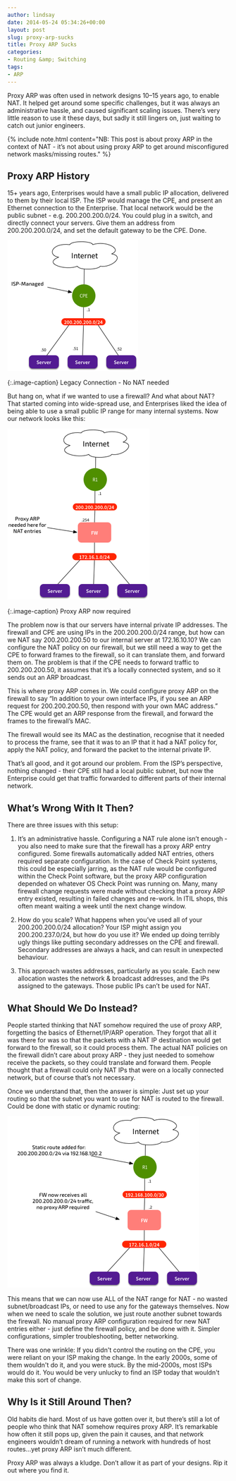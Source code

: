 ```yaml
---
author: lindsay
date: 2014-05-24 05:34:26+00:00
layout: post
slug: proxy-arp-sucks
title: Proxy ARP Sucks
categories:
- Routing &amp; Switching
tags:
- ARP
---
```


Proxy ARP was often used in network designs 10–15 years ago, to enable NAT. It helped get around some specific challenges, but it was always an administrative hassle, and caused significant scaling issues. There’s very little reason to use it these days, but sadly it still lingers on, just waiting to catch out junior engineers.

{% include note.html content="NB: This post is about proxy ARP in the context of NAT - it’s not about using proxy ARP to get around misconfigured network masks/missing routes." %}




## Proxy ARP History



15+ years ago, Enterprises would have a small public IP allocation, delivered to them by their local ISP. The ISP would manage the CPE, and present an Ethernet connection to the Enterprise. That local network would be the public subnet - e.g. 200.200.200.0/24. You could plug in a switch, and directly connect your servers. Give them an address from 200.200.200.0/24, and set the default gateway to be the CPE. Done.

[![Legacy Connection - No NAT needed](/assets/2014/05/Legacy-ISP-Connection.png)](/assets/2014/05/Legacy-ISP-Connection.png)

{:.image-caption}
Legacy Connection - No NAT needed

But hang on, what if we wanted to use a firewall? And what about NAT? That started coming into wide-spread use, and Enterprises liked the idea of being able to use a small public IP range for many internal systems. Now our network looks like this:

[![Proxy ARP now required](/assets/2014/05/Proxy-ARP-Required.png)](/assets/2014/05/Proxy-ARP-Required.png)

{:.image-caption}
Proxy ARP now required

The problem now is that our servers have internal private IP addresses. The firewall and CPE are using IPs in the 200.200.200.0/24 range, but how can we NAT say 200.200.200.50 to our internal server at 172.16.10.10? We can configure the NAT policy on our firewall, but we still need a way to get the CPE to forward frames to the firewall, so it can translate them, and forward them on. The problem is that if the CPE needs to forward traffic to 200.200.200.50, it assumes that it’s a locally connected system, and so it sends out an ARP broadcast.

This is where proxy ARP comes in. We could configure proxy ARP on the firewall to say “In addition to your own interface IPs, if you see an ARP request for 200.200.200.50, then respond with your own MAC address.” The CPE would get an ARP response from the firewall, and forward the frames to the firewall’s MAC.

The firewall would see its MAC as the destination, recognise that it needed to process the frame, see that it was to an IP that it had a NAT policy for, apply the NAT policy, and forward the packet to the internal private IP.

That’s all good, and it got around our problem. From the ISP’s perspective, nothing changed - their CPE still had a local public subnet, but now the Enterprise could get that traffic forwarded to different parts of their internal network.



## What’s Wrong With It Then?



There are three issues with this setup:




    
  1. It’s an administrative hassle. Configuring a NAT rule alone isn’t enough - you also need to make sure that the firewall has a proxy ARP entry configured. Some firewalls automatically added NAT entries, others required separate configuration. In the case of Check Point systems, this could be especially jarring, as the NAT rule would be configured within the Check Point software, but the proxy ARP configuration depended on whatever OS Check Point was running on. Many, many firewall change requests were made without checking that a proxy ARP entry existed, resulting in failed changes and re-work. In ITIL shops, this often meant waiting a week until the next change window.

    
  2. How do you scale? What happens when you’ve used all of your 200.200.200.0/24 allocation? Your ISP might assign you 200.200.237.0/24, but how do you use it? We ended up doing terribly ugly things like putting secondary addresses on the CPE and firewall. Secondary addresses are always a hack, and can result in unexpected behaviour.

    
  3. This approach wastes addresses, particularly as you scale. Each new allocation wastes the network & broadcast addresses, and the IPs assigned to the gateways. Those public IPs can’t be used for NAT.





## What Should We Do Instead?



People started thinking that NAT somehow required the use of proxy ARP, forgetting the basics of Ethernet/IP/ARP operation. They forgot that all it was there for was so that the packets with a NAT IP destination would get forward to the firewall, so it could process them. The actual NAT policies on the firewall didn’t care about proxy ARP - they just needed to somehow receive the packets, so they could translate and forward them. People thought that a firewall could only NAT IPs that were on a locally connected network, but of course that’s not necessary.

Once we understand that, then the answer is simple: Just set up your routing so that the subnet you want to use for NAT is routed to the firewall. Could be done with static or dynamic routing:

[![No Proxy ARP Required](/assets/2014/05/No-Proxy-ARP-Required.png)](/assets/2014/05/No-Proxy-ARP-Required.png)

This means that we can now use ALL of the NAT range for NAT - no wasted subnet/broadcast IPs, or need to use any for the gateways themselves. Now when we need to scale the solution, we just route another subnet towards the firewall. No manual proxy ARP configuration required for new NAT entries either - just define the firewall policy, and be done with it. Simpler configurations, simpler troubleshooting, better networking.

There was one wrinkle: If you didn't control the routing on the CPE, you were reliant on your ISP making the change. In the early 2000s, some of them wouldn't do it, and you were stuck. By the mid-2000s, most ISPs would do it. You would be very unlucky to find an ISP today that wouldn't make this sort of change.



## Why Is it Still Around Then?



Old habits die hard. Most of us have gotten over it, but there’s still a lot of people who think that NAT somehow requires proxy ARP. It’s remarkable how often it still pops up, given the pain it causes, and that network engineers wouldn’t dream of running a network with hundreds of host routes…yet proxy ARP isn’t much different.

Proxy ARP was always a kludge. Don’t allow it as part of your designs. Rip it out where you find it.
